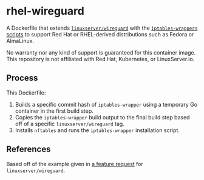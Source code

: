# rhel-wireguard

A Dockerfile that extends [`linuxserver/wireguard`](https://github.com/linuxserver/docker-wireguard) with the 
[`iptables-wrappers` scripts](https://github.com/kubernetes-sigs/iptables-wrappers) to support Red Hat or RHEL-derived 
distributions such as Fedora or AlmaLinux.

No warranty nor any kind of support is guaranteed for this container image. This repository is not affiliated with 
Red Hat, Kubernetes, or LinuxServer.io.

## Process

This Dockerfile:

1. Builds a specific commit hash of `iptables-wrapper` using a temporary Go container in the first build step.
2. Copies the `iptables-wrapper` build output to the final build step based off of a specific `linuxserver/wireguard` tag.
3. Installs `nftables` and runs the `iptables-wrapper` installation script.

## References

Based off of the example given in [a feature request](https://github.com/linuxserver/docker-wireguard/issues/263) for 
`linuxserver/wireguard`.
